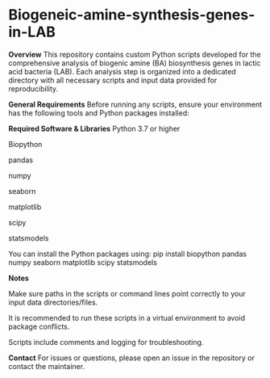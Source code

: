 # Biogeneic-amine-synthesis-genes-in-LAB
**Overview**
This repository contains custom Python scripts developed for the comprehensive analysis of biogenic amine (BA) biosynthesis genes in lactic acid bacteria (LAB). Each analysis step is organized into a dedicated directory with all necessary scripts and input data provided for reproducibility.

**General Requirements**
Before running any scripts, ensure your environment has the following tools and Python packages installed:

**Required Software & Libraries**
Python 3.7 or higher

Biopython

pandas

numpy

seaborn

matplotlib

scipy

statsmodels

You can install the Python packages using: pip install biopython pandas numpy seaborn matplotlib scipy statsmodels

**Notes**

Make sure paths in the scripts or command lines point correctly to your input data directories/files.

It is recommended to run these scripts in a virtual environment to avoid package conflicts.

Scripts include comments and logging for troubleshooting.

**Contact**
For issues or questions, please open an issue in the repository or contact the maintainer.
